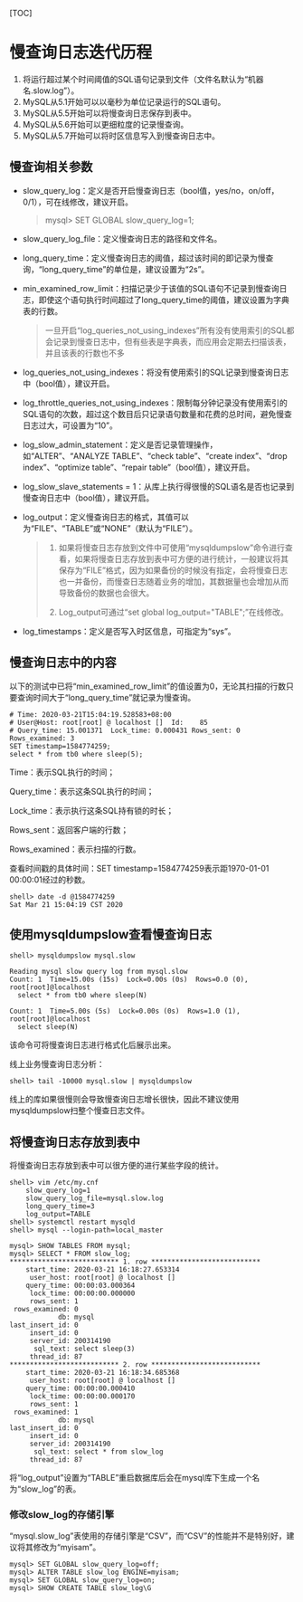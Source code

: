 [TOC]

# 慢查询日志迭代历程

1. 将运行超过某个时间阈值的SQL语句记录到文件（文件名默认为“机器名.slow.log”）。
2. MySQL从5.1开始可以以毫秒为单位记录运行的SQL语句。
3. MySQL从5.5开始可以将慢查询日志保存到表中。
4. MySQL从5.6开始可以更细粒度的记录慢查询。
5. MySQL从5.7开始可以将时区信息写入到慢查询日志中。

## 慢查询相关参数

* slow_query_log：定义是否开启慢查询日志（bool值，yes/no，on/off，0/1），可在线修改，建议开启。

  > mysql> SET GLOBAL slow_query_log=1;

* slow_query_log_file：定义慢查询日志的路径和文件名。

* long_query_time：定义慢查询日志的阈值，超过该时间的即记录为慢查询，“long_query_time”的单位是，建议设置为“2s”。

* min_examined_row_limit：扫描记录少于该值的SQL语句不记录到慢查询日志，即使这个语句执行时间超过了long_query_time的阈值，建议设置为字典表的行数。

  > 一旦开启“log_queries_not_using_indexes”所有没有使用索引的SQL都会记录到慢查日志中，但有些表是字典表，而应用会定期去扫描该表，并且该表的行数也不多

* log_queries_not_using_indexes：将没有使用索引的SQL记录到慢查询日志中（bool值），建议开启。

* log_throttle_queries_not_using_indexes：限制每分钟记录没有使用索引的SQL语句的次数，超过这个数目后只记录语句数量和花费的总时间，避免慢查日志过大，可设置为“10”。

* log_slow_admin_statement：定义是否记录管理操作，如“ALTER”、“ANALYZE TABLE”、“check table”、“create index”、“drop index”、“optimize table”、“repair table”（bool值），建议开启。

* log_slow_slave_statements = 1：从库上执行得很慢的SQL语名是否也记录到慢查询日志中（bool值），建议开启。

* log_output：定义慢查询日志的格式，其值可以为“FILE”、“TABLE”或“NONE”（默认为“FILE”）。

  > 1. 如果将慢查日志存放到文件中可使用“mysqldumpslow”命令进行查看，如果将慢查日志存放到表中可方便的进行统计，一般建议将其保存为“FILE”格式，因为如果备份的时候没有指定，会将慢查日志也一并备份，而慢查日志随着业务的增加，其数据量也会增加从而导致备份的数据也会很大。
  >
  > 2. Log_output可通过“set global log_output="TABLE";”在线修改。

* log_timestamps：定义是否写入时区信息，可指定为“sys”。

## 慢查询日志中的内容

以下的测试中已将“min_examined_row_limit”的值设置为0，无论其扫描的行数只要查询时间大于“long_query_time”就记录为慢查询。

```
# Time: 2020-03-21T15:04:19.528583+08:00
# User@Host: root[root] @ localhost []  Id:    85
# Query_time: 15.001371  Lock_time: 0.000431 Rows_sent: 0  Rows_examined: 3
SET timestamp=1584774259;
select * from tb0 where sleep(5);
```

Time：表示SQL执行的时间；

Query_time：表示这条SQL执行的时间；

Lock_time：表示执行这条SQL持有锁的时长；

Rows_sent：返回客户端的行数；

Rows_examined：表示扫描的行数。



查看时间戳的具体时间：SET timestamp=1584774259表示距1970-01-01 00:00:01经过的秒数。

```
shell> date -d @1584774259
Sat Mar 21 15:04:19 CST 2020
```

## 使用mysqldumpslow查看慢查询日志

```
shell> mysqldumpslow mysql.slow 

Reading mysql slow query log from mysql.slow
Count: 1  Time=15.00s (15s)  Lock=0.00s (0s)  Rows=0.0 (0), root[root]@localhost
  select * from tb0 where sleep(N)

Count: 1  Time=5.00s (5s)  Lock=0.00s (0s)  Rows=1.0 (1), root[root]@localhost
  select sleep(N)

```

该命令可将慢查询日志进行格式化后展示出来。



线上业务慢查询日志分析：

```
shell> tail -10000 mysql.slow | mysqldumpslow
```

线上的库如果很慢则会导致慢查询日志增长很快，因此不建议使用mysqldumpslow扫整个慢查日志文件。

## 将慢查询日志存放到表中

将慢查询日志存放到表中可以很方便的进行某些字段的统计。

```
shell> vim /etc/my.cnf
    slow_query_log=1
    slow_query_log_file=mysql.slow.log
    long_query_time=3
    log_output=TABLE
shell> systemctl restart mysqld
shell> mysql --login-path=local_master

mysql> SHOW TABLES FROM mysql;
mysql> SELECT * FROM slow_log;
*************************** 1. row ***************************
    start_time: 2020-03-21 16:18:27.653314
     user_host: root[root] @ localhost []
    query_time: 00:00:03.000364
     lock_time: 00:00:00.000000
     rows_sent: 1
 rows_examined: 0
            db: mysql
last_insert_id: 0
     insert_id: 0
     server_id: 200314190
      sql_text: select sleep(3)
     thread_id: 87
*************************** 2. row ***************************
    start_time: 2020-03-21 16:18:34.685368
     user_host: root[root] @ localhost []
    query_time: 00:00:00.000410
     lock_time: 00:00:00.000170
     rows_sent: 1
 rows_examined: 1
            db: mysql
last_insert_id: 0
     insert_id: 0
     server_id: 200314190
      sql_text: select * from slow_log
     thread_id: 87
```

将“log_output”设置为“TABLE”重启数据库后会在mysql库下生成一个名为“slow_log”的表。

### 修改slow_log的存储引擎

“mysql.slow_log”表使用的存储引擎是“CSV”，而“CSV”的性能并不是特别好，建议将其修改为“myisam”。

```
mysql> SET GLOBAL slow_query_log=off;
mysql> ALTER TABLE slow_log ENGINE=myisam;
mysql> SET GLOBAL slow_query_log=on;
mysql> SHOW CREATE TABLE slow_log\G
```

